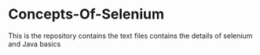 # Concepts-Of-Selenium
This is the repository contains the text files contains the details of selenium and Java basics
